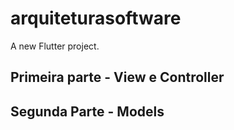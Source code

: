 # arquiteturasoftware

A new Flutter project.

## Primeira parte - View e Controller 

## Segunda Parte - Models


